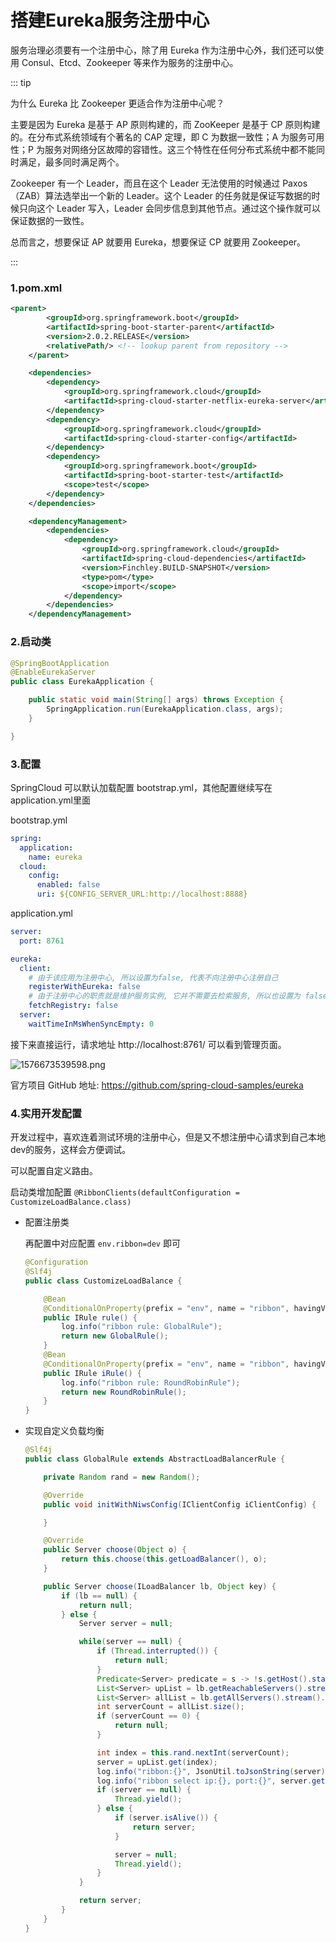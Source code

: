 # 搭建Eureka服务注册中心

服务治理必须要有一个注册中心，除了用 Eureka 作为注册中心外，我们还可以使用 Consul、Etcd、Zookeeper 等来作为服务的注册中心。

::: tip

为什么 Eureka 比 Zookeeper 更适合作为注册中心呢？

主要是因为 Eureka 是基于 AP 原则构建的，而 ZooKeeper 是基于 CP 原则构建的。在分布式系统领域有个著名的 CAP 定理，即 C 为数据一致性；A 为服务可用性；P 为服务对网络分区故障的容错性。这三个特性在任何分布式系统中都不能同时满足，最多同时满足两个。

 Zookeeper 有一个 Leader，而且在这个 Leader 无法使用的时候通过 Paxos（ZAB）算法选举出一个新的 Leader。这个 Leader 的任务就是保证写数据的时候只向这个 Leader 写入，Leader 会同步信息到其他节点。通过这个操作就可以保证数据的一致性。

总而言之，想要保证 AP 就要用 Eureka，想要保证 CP 就要用 Zookeeper。  

:::

### 1.pom.xml

```xml
<parent>
		<groupId>org.springframework.boot</groupId>
		<artifactId>spring-boot-starter-parent</artifactId>
		<version>2.0.2.RELEASE</version>
		<relativePath/> <!-- lookup parent from repository -->
	</parent>

	<dependencies>
		<dependency>
			<groupId>org.springframework.cloud</groupId>
			<artifactId>spring-cloud-starter-netflix-eureka-server</artifactId>
		</dependency>
		<dependency>
			<groupId>org.springframework.cloud</groupId>
			<artifactId>spring-cloud-starter-config</artifactId>
		</dependency>
		<dependency>
			<groupId>org.springframework.boot</groupId>
			<artifactId>spring-boot-starter-test</artifactId>
			<scope>test</scope>
		</dependency>
	</dependencies>

	<dependencyManagement>
		<dependencies>
			<dependency>
				<groupId>org.springframework.cloud</groupId>
				<artifactId>spring-cloud-dependencies</artifactId>
				<version>Finchley.BUILD-SNAPSHOT</version>
				<type>pom</type>
				<scope>import</scope>
			</dependency>
		</dependencies>
	</dependencyManagement>
```

### 2.启动类

```java {2}
@SpringBootApplication
@EnableEurekaServer
public class EurekaApplication {

	public static void main(String[] args) throws Exception {
		SpringApplication.run(EurekaApplication.class, args);
	}

}
```

### 3.配置

SpringCloud 可以默认加载配置 bootstrap.yml，其他配置继续写在 application.yml里面

bootstrap.yml

```yml {3}
spring:
  application:
    name: eureka
  cloud:
    config:
      enabled: false
      uri: ${CONFIG_SERVER_URL:http://localhost:8888}
```

application.yml

```yml
server:
  port: 8761

eureka:
  client:
    # 由于该应用为注册中心, 所以设置为false, 代表不向注册中心注册自己
    registerWithEureka: false
    # 由于注册中心的职责就是维护服务实例, 它并不需要去检索服务, 所以也设置为 false
    fetchRegistry: false
  server:
    waitTimeInMsWhenSyncEmpty: 0
```



接下来直接运行，请求地址 http://localhost:8761/ 可以看到管理页面。

![1576673539598.png](https://gitee.com/linqin07/pic/raw/master/1576673539598.png)

官方项目 GitHub 地址: https://github.com/spring-cloud-samples/eureka

### 4.实用开发配置

开发过程中，喜欢连着测试环境的注册中心，但是又不想注册中心请求到自己本地dev的服务，这样会方便调试。

可以配置自定义路由。

启动类增加配置 `@RibbonClients(defaultConfiguration = CustomizeLoadBalance.class)`

- 配置注册类

  再配置中对应配置 `env.ribbon=dev` 即可

  ```java
  @Configuration
  @Slf4j
  public class CustomizeLoadBalance {
  
      @Bean
      @ConditionalOnProperty(prefix = "env", name = "ribbon", havingValue = "dev")
      public IRule rule() {
          log.info("ribbon rule: GlobalRule");
          return new GlobalRule();
      }
      @Bean
      @ConditionalOnProperty(prefix = "env", name = "ribbon", havingValue = "prod", matchIfMissing = true)
      public IRule iRule() {
          log.info("ribbon rule: RoundRobinRule");
          return new RoundRobinRule();
      }
  }
  ```

- 实现自定义负载均衡

  ```java
  @Slf4j
  public class GlobalRule extends AbstractLoadBalancerRule {
  
      private Random rand = new Random();
  
      @Override
      public void initWithNiwsConfig(IClientConfig iClientConfig) {
  
      }
  
      @Override
      public Server choose(Object o) {
          return this.choose(this.getLoadBalancer(), o);
      }
  
      public Server choose(ILoadBalancer lb, Object key) {
          if (lb == null) {
              return null;
          } else {
              Server server = null;
  
              while(server == null) {
                  if (Thread.interrupted()) {
                      return null;
                  }
                  Predicate<Server> predicate = s -> !s.getHost().startsWith("192.168.20");
                  List<Server> upList = lb.getReachableServers().stream().filter(predicate).collect(Collectors.toList());
                  List<Server> allList = lb.getAllServers().stream().filter(predicate).collect(Collectors.toList());
                  int serverCount = allList.size();
                  if (serverCount == 0) {
                      return null;
                  }
  
                  int index = this.rand.nextInt(serverCount);
                  server = upList.get(index);
                  log.info("ribbon:{}", JsonUtil.toJsonString(server));
                  log.info("ribbon select ip:{}, port:{}", server.getHost(), server.getHostPort());
                  if (server == null) {
                      Thread.yield();
                  } else {
                      if (server.isAlive()) {
                          return server;
                      }
  
                      server = null;
                      Thread.yield();
                  }
              }
  
              return server;
          }
      }
  }
  
  ```

  